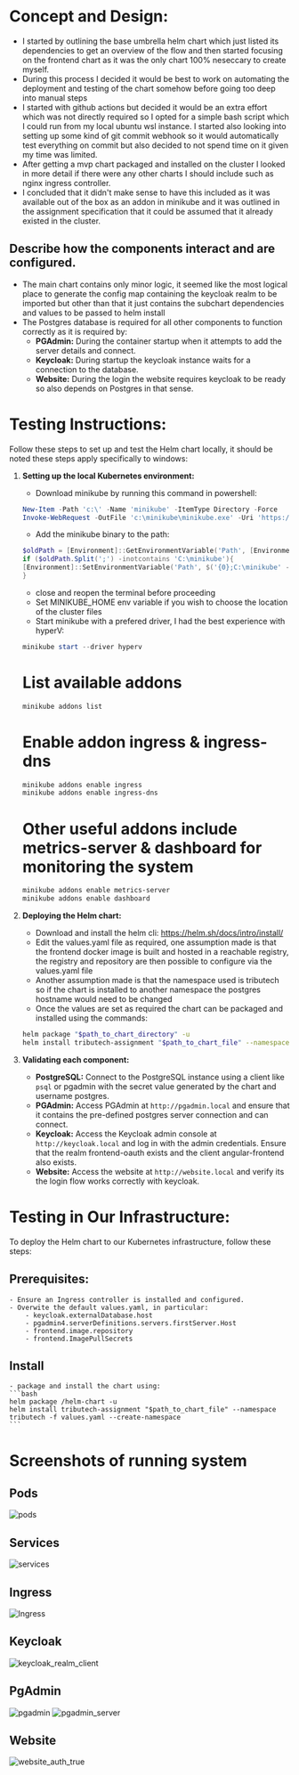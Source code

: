 # Concept and Design:
- I started by outlining the base umbrella helm chart which just listed its dependencies to get an overview of the flow and then started focusing on the frontend chart as it was the only chart 100% neseccary to create myself.
- During this process I decided it would be best to work on automating the deployment and testing of the chart somehow before going too deep into manual steps
- I started with github actions but decided it would be an extra effort which was not directly required so I opted for a simple bash script which I could run from my local ubuntu wsl instance. I started also looking into setting up some kind of git commit webhook so it would automatically test everything on commit but also decided to not spend time on it given my time was limited.
- After getting a mvp chart packaged and installed on the cluster I looked in more detail if there were any other charts I should include such as nginx ingress controller.
- I concluded that it didn't make sense to have this included as it was available out of the box as an addon in minikube and it was outlined in the assignment specification that it could be assumed that it already existed in the cluster.

## Describe how the components interact and are configured.
- The main chart contains only minor logic, it seemed like the most logical place to generate the config map containing the keycloak realm to be imported but other than that it just contains the subchart dependencies and values to be passed to helm install
- The Postgres database is required for all other components to function correctly as it is required by:
    - **PGAdmin:** During the container startup when it attempts to add the server details and connect.
    - **Keycloak:** During startup the keycloak instance waits for a connection to the database.
    - **Website:** During the login the website requires keycloak to be ready so also depends on Postgres in that sense.

# Testing Instructions:

Follow these steps to set up and test the Helm chart locally, it should be noted these steps apply specifically to windows:

1. **Setting up the local Kubernetes environment:**
    - Download minikube by running this command in powershell:
    ```powershell
    New-Item -Path 'c:\' -Name 'minikube' -ItemType Directory -Force
    Invoke-WebRequest -OutFile 'c:\minikube\minikube.exe' -Uri 'https://github.com/kubernetes/minikube/releases/latest/download/minikube-windows-amd64.exe' -UseBasicParsing
    ```
    - Add the minikube binary to the path:
    ```powershell
    $oldPath = [Environment]::GetEnvironmentVariable('Path', [EnvironmentVariableTarget]::Machine)
    if ($oldPath.Split(';') -inotcontains 'C:\minikube'){
    [Environment]::SetEnvironmentVariable('Path', $('{0};C:\minikube' -f $oldPath), [EnvironmentVariableTarget]::Machine)
    }
    ```
    - close and reopen the terminal before proceeding
    - Set MINIKUBE_HOME env variable if you wish to choose the location of the cluster files
    - Start minikube with a prefered driver, I had the best experience with hyperV:
    ```powershell
    minikube start --driver hyperv
    ```
    # List available addons
    ```powershell
    minikube addons list
    ```
    # Enable addon ingress & ingress-dns
    ```powershell
    minikube addons enable ingress
    minikube addons enable ingress-dns
    ```
    # Other useful addons include metrics-server & dashboard for monitoring the system
    ```powershell
    minikube addons enable metrics-server
    minikube addons enable dashboard
    ```

2. **Deploying the Helm chart:**
    - Download and install the helm cli: https://helm.sh/docs/intro/install/
    - Edit the values.yaml file as required, one assumption made is that the frontend docker image is built and hosted in a reachable registry, the registry and repository are then possible to configure via the values.yaml file 
    - Another assumption made is that the namespace used is tributech so if the chart is installed to another namespace the postgres hostname would need to be changed
    - Once the values are set as required the chart can be packaged and installed using the commands:
    ```bash
    helm package "$path_to_chart_directory" -u
    helm install tributech-assignment "$path_to_chart_file" --namespace tributech -f values.yaml --create-namespace
    ```

3. **Validating each component:**
    - **PostgreSQL:** Connect to the PostgreSQL instance using a client like `psql` or pgadmin with the secret value generated by the chart and username postgres.
    - **PGAdmin:** Access PGAdmin at `http://pgadmin.local` and ensure that it contains the pre-defined postgres server connection and can connect.
    - **Keycloak:** Access the Keycloak admin console at `http://keycloak.local` and log in with the admin credentials. Ensure that the realm frontend-oauth exists and the client angular-frontend also exists.
    - **Website:** Access the website at `http://website.local` and verify its the login flow works correctly with keycloak.

# Testing in Our Infrastructure:

To deploy the Helm chart to our Kubernetes infrastructure, follow these steps:

## **Prerequisites:**
    - Ensure an Ingress controller is installed and configured.
    - Overwite the default values.yaml, in particular:
        - keycloak.externalDatabase.host
        - pgadmin4.serverDefinitions.servers.firstServer.Host
        - frontend.image.repository
        - frontend.ImagePullSecrets

## **Install**
    - package and install the chart using: 
    ```bash
    helm package /helm-chart -u
    helm install tributech-assignment "$path_to_chart_file" --namespace tributech -f values.yaml --create-namespace
    ```

# Screenshots of running system
## Pods
![pods](images/pods.png)

## Services
![services](images/services.png)

## Ingress
![Ingress](images/Ingress.png)

## Keycloak
![keycloak_realm_client](images/keycloak_realm_client.png)

## PgAdmin
![pgadmin](images/pgadmin.png)
![pgadmin_server](images/pgadmin_server.png)

## Website
![website_auth_true](images/website_auth_true.png)